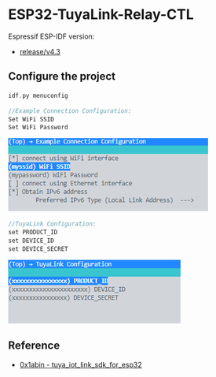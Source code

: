 # ESP32-TuyaLink-Relay-CTL

Espressif ESP-IDF version:

- [release/v4.3](https://github.com/espressif/esp-idf/tree/release/v4.3)

## Configure the project

```cpp
idf.py menuconfig
```

```cpp
//Example Connection Configuration:
Set WiFi SSID
Set WiFi Password
```
![config_01](./images/config_01.jpg)

```cpp
//TuyaLink Configuration:
set PRODUCT_ID
set DEVICE_ID
set DEVICE_SECRET
```
![config_01](./images/config_02.jpg)

## Reference

- [0x1abin - tuya_iot_link_sdk_for_esp32](https://github.com/0x1abin/tuya_iot_link_sdk_for_esp32)

